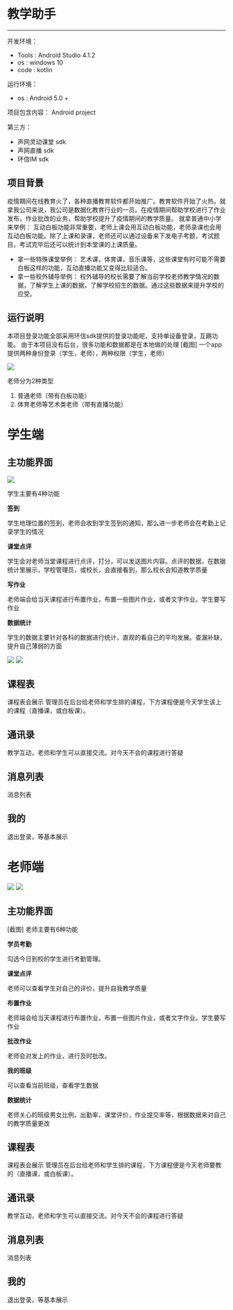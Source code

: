 # 教学助手
----

开发环境：
- Tools : Android Studio 4.1.2
- os : windows 10
- code : kotlin				 

运行环境：

- os : Android 5.0 +

项目包含内容：
Android project

第三方：

- 声网灵动课堂 sdk
- 声网直播 sdk
- 环信IM sdk

## 项目背景
疫情期间在线教育火了，各种直播教育软件都开始推广。教育软件开始了火热。就拿我公司来说，我公司是数据化教育行业的一员。在疫情期间帮助学校进行了作业发布，作业批改的业务，帮助学校提升了疫情期间的教学质量。
就拿普通中小学来举例：
互动白板功能非常重要，老师上课会用互动白板功能，老师录课也会用互动白板功能。除了上课和录课，老师还可以通过设备来下发电子考题，考试题目。考试完毕后还可以统计到本堂课的上课质量。
- 拿一些特殊课堂举例：
艺术课，体育课，音乐课等，这些课堂有时可能不需要白板这样的功能，互动直播功能又变得比较适合。
- 拿一些校外辅导举例：
校外辅导的校长需要了解当前学校老师教学情况的数据，了解学生上课的数据，了解学校招生的数据。通过这些数据来提升学校的应受。
## 运行说明
本项目登录功能全部采用环信sdk提供的登录功能呢，支持单设备登录，互踢功能。
由于本项目没有后台，很多功能和数据都是在本地做的处理
[截图]
一个app提供两种身份登录（学生，老师），两种权限（学生，老师）

![](assets/login.png)

老师分为2种类型
1. 普通老师（带有白板功能）
2. 体育老师等艺术类老师（带有直播功能）


# 学生端

## 主功能界面

![](assets/student_main.png)

学生主要有4种功能

**签到**

学生地理位置的签到，老师会收到学生签到的通知，那么进一步老师会在考勤上记录学生的情况

**课堂点评**

学生会对老师当堂课程进行点评，打分，可以发送图片内容。点评的数据，在数据统计里展示，学校管理员，或校长，会直接看到，那么校长会知道教学质量

**写作业**

老师端会给当天课程进行布置作业，布置一些图片作业，或者文字作业。学生要写作业

**数据统计**

学生的数据主要针对各科的数据进行统计，直观的看自己的平均发展。查漏补缺，提升自己薄弱的方面

![](assets/student.png)
![](assets/zhibo.png)

## 课程表
课程表会展示 管理员在后台给老师和学生排的课程，下方课程便是今天学生该上的课程（直播课，或白板课）。

## 通讯录
教学互动，老师和学生可以直接交流。对今天不会的课程进行答疑

## 消息列表
消息列表

## 我的
退出登录，等基本展示



# 老师端

![](assets/teacher.png)
![](assets/teacher2.png)

## 主功能界面
[截图]
老师主要有6种功能

**学员考勤**

勾选今日到校的学生进行考勤管理。

**课堂点评**

老师可以查看学生对自己的评价，提升自我教学质量

**布置作业**

老师端会给当天课程进行布置作业，布置一些图片作业，或者文字作业。学生要写作业

**批改作业**

老师会对发上的作业，进行及时批改。

**我的班级**

可以查看当前班级，查看学生数据


**数据统计**

老师关心的班级男女比例，出勤率，课堂评价，作业提交率等，根据数据来对自己的教学质量更改

## 课程表
课程表会展示 管理员在后台给老师和学生排的课程，下方课程便是今天老师要教的（直播课，或白板课）。

## 通讯录
教学互动，老师和学生可以直接交流。对今天不会的课程进行答疑

## 消息列表
消息列表

## 我的
退出登录，等基本展示

